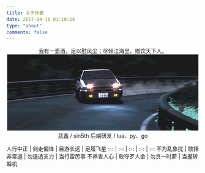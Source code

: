 ```yaml
---
title: 关于作者
date: 2017-04-16 01:10:14
type: "about"
comments: false
---
```


<p style="text-align: center">
我有一壶酒，足以慰风尘；尽倾江海里，赠饮天下人。
<img src="/images/sin5th.com/86.jpg" alt="86">
武鑫 / sin5th
后端研发 / lua、py、go
</p>


人行中正 | 剑走偏锋 | 目游长远 | 足履飞星
 :-: | :-: | :-: | :-: | :-:
 不为乱象扰 | 敢择非常道 | 勿逞透支力 | 当行雷厉事
 不养害人心 | 敢夺歹人金 | 勿贪一时薪 | 当握转瞬机
